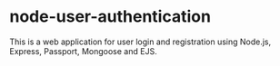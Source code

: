 # node-user-authentication
This is a web application for user login and registration using Node.js, Express, Passport, Mongoose and EJS.
